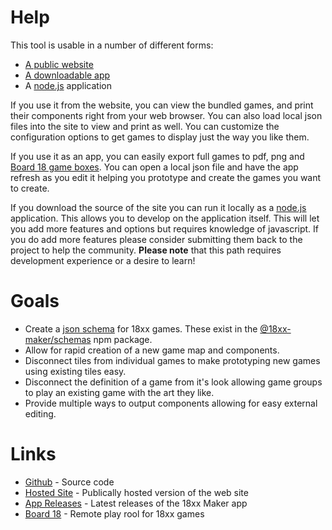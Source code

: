 # Help

This tool is usable in a number of different forms:

- [A public website](https://18xx-maker.com)
- [A downloadable app](https://github.com/18xx-maker/18xx-maker/releases)
- A [node.js](https://nodejs.org/) application

If you use it from the website, you can view the bundled games, and print their
components right from your web browser. You can also load local json files into
the site to view and print as well. You can customize the configuration options
to get games to display just the way you like them.

If you use it as an app, you can easily export full games to pdf, png and [Board
18 game boxes](https://board18.org). You can open a local json file and have the
app refresh as you edit it helping you prototype and create the games you want
to create.

If you download the source of the site you can run it locally as a
[node.js](https://nodejs.org/) application. This allows you to develop on the
application itself. This will let you add more features and options but requires
knowledge of javascript. If you do add more features please consider submitting
them back to the project to help the community. **Please note** that this path
requires development experience or a desire to learn!

# Goals

- Create a [json schema](https://json-schema.org/) for 18xx games. These exist
  in the [@18xx-maker/schemas](https://github.com/18xx-maker/schemas) npm
  package.
- Allow for rapid creation of a new game map and components.
- Disconnect tiles from individual games to make prototyping new games using
  existing tiles easy.
- Disconnect the definition of a game from it's look allowing game groups to
  play an existing game with the art they like.
- Provide multiple ways to output components allowing for easy external editing.

# Links

- [Github](https://github.com/18xx-maker/18xx-maker) - Source code
- [Hosted Site](https://18xx-maker.com) - Publically hosted version of the web
  site
- [App Releases](https://github.com/18xx-maker/18xx-maker/releases) - Latest
  releases of the 18xx Maker app
- [Board 18](https://www.board18.org) - Remote play rool for 18xx games
